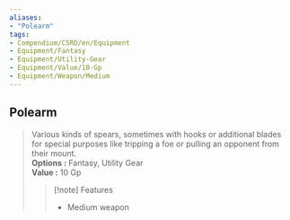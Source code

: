 ```yaml
---
aliases:
- "Polearm"
tags:
- Compendium/CSRD/en/Equipment
- Equipment/Fantasy
- Equipment/Utility-Gear
- Equipment/Value/10-Gp
- Equipment/Weapon/Medium
---
```


  
## Polearm  
  
>Various kinds of spears, sometimes with hooks or additional blades for special purposes like tripping a foe or pulling an opponent from their mount.  
> **Options :** Fantasy, Utility Gear  
> **Value :** 10 Gp  
>>[!note] Features  
>> - Medium weapon